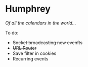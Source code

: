 # Humphrey

*Of all the calendars in the world...*

To do:
- ~~Socket broadcasting new evenfts~~
- ~~URL Router~~
- Save filter in cookies
- Recurring events